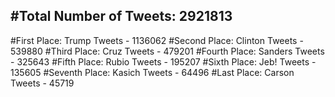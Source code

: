 #Total Number of Tweets: 2921813 
---
#First Place: Trump Tweets - 1136062
#Second Place: Clinton Tweets - 539880
#Third Place: Cruz Tweets - 479201
#Fourth Place: Sanders Tweets - 325643
#Fifth Place: Rubio Tweets - 195207
#Sixth Place: Jeb! Tweets - 135605
#Seventh Place: Kasich Tweets - 64496
#Last Place: Carson Tweets - 45719
